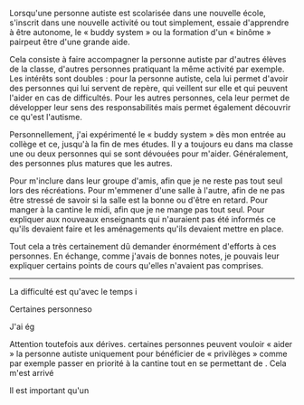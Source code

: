Lorsqu'une personne autiste est scolarisée dans une nouvelle école, s'inscrit dans une nouvelle activité ou tout simplement, essaie d'apprendre à être autonome, le « buddy system » ou la formation d'un « binôme » pairpeut
être d'une grande aide.

Cela consiste à faire accompagner la personne autiste par d'autres élèves de la classe, d'autres personnes pratiquant la même activité par exemple. Les intérêts sont doubles :
pour la personne autiste, cela lui permet d'avoir des personnes qui lui servent de repère, qui veillent sur elle et qui peuvent l'aider en cas de difficultés.
Pour les autres personnes, cela leur permet de développer leur sens des responsabilités mais permet également découvrir ce qu'est l'autisme.


Personnellement, j'ai expérimenté le « buddy system » dès mon entrée au collège et ce, jusqu'à la fin de mes études. Il y a toujours eu dans ma classe une ou deux personnes
qui se sont dévouées pour m'aider. Généralement, des personnes plus matures que les autres.

Pour m'inclure dans leur groupe d'amis, afin que je ne reste pas tout seul lors des récréations.
Pour m'emmener d'une salle à l'autre, afin de ne pas être stressé de savoir si la salle est la bonne ou d'être en retard.
Pour manger à la cantine le midi, afin que je ne mange pas tout seul.
Pour expliquer aux nouveaux enseignants qui n'auraient pas été informés ce qu'ils devaient faire et les aménagements qu'ils devaient mettre en place.

Tout cela a très certainement dû demander énormément d'efforts à ces personnes.
En échange, comme j'avais de bonnes notes, je pouvais leur expliquer certains points de cours qu'elles n'avaient pas comprises.


---


La difficulté est qu'avec le temps i



Certaines personneso

J'ai ég


Attention toutefois aux dérives. certaines personnes peuvent vouloir « aider » la personne 
autiste uniquement pour bénéficier de « privilèges » comme par exemple passer en priorité à la cantine tout en se permettant de .
Cela m'est arrivé


Il est important qu'un 
